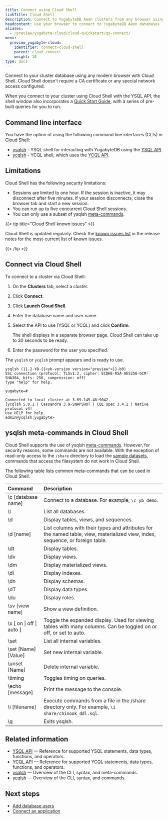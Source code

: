 ```yaml
---
title: Connect using Cloud Shell
linkTitle: Cloud Shell
description: Connect to YugabyteDB Aeon clusters from any browser using Cloud Shell
headcontent: Use your browser to connect to YugabyteDB Aeon databases
aliases:
  - /preview/yugabyte-cloud/cloud-quickstart/qs-connect/
menu:
  preview_yugabyte-cloud:
    identifier: connect-cloud-shell
    parent: cloud-connect
    weight: 10
type: docs
---
```


Connect to your cluster database using any modern browser with Cloud Shell. Cloud Shell doesn't require a CA certificate or any special network access configured.

When you connect to your cluster using Cloud Shell with the YSQL API, the shell window also incorporates a [Quick Start Guide](../../cloud-quickstart/qs-explore/), with a series of pre-built queries for you to run.

## Command line interface

You have the option of using the following command line interfaces (CLIs) in Cloud Shell:

- [ysqlsh](../../../api/ysqlsh/) - YSQL shell for interacting with YugabyteDB using the [YSQL API](../../../api/ysql/).
- [ycqlsh](../../../api/ycqlsh/) - YCQL shell, which uses the [YCQL API](../../../api/ycql/).

## Limitations

Cloud Shell has the following security limitations:

- Sessions are limited to one hour. If the session is inactive, it may disconnect after five minutes. If your session disconnects, close the browser tab and start a new session.
- You can run up to five concurrent Cloud Shell sessions.
- You can only use a subset of ysqlsh [meta-commands](#ysqlsh-meta-commands-in-cloud-shell).

{{< tip title="Cloud Shell known issues" >}}

Cloud Shell is updated regularly. Check the [known issues list](../../release-notes/#known-issues-in-cloud-shell) in the release notes for the most-current list of known issues.

{{< /tip >}}

## Connect via Cloud Shell

To connect to a cluster via Cloud Shell:

1. On the **Clusters** tab, select a cluster.

1. Click **Connect**.

1. Click **Launch Cloud Shell**.

1. Enter the database name and user name.

1. Select the API to use (YSQL or YCQL) and click **Confirm**.

    The shell displays in a separate browser page. Cloud Shell can take up to 30 seconds to be ready.

1. Enter the password for the user you specified.

The `ysqlsh` or `ycqlsh` prompt appears and is ready to use.

```output
ysqlsh (11.2-YB-{{<yb-version version="preview">}}-b0)
SSL connection (protocol: TLSv1.2, cipher: ECDHE-RSA-AES256-GCM-SHA384, bits: 256, compression: off)
Type "help" for help.

yugabyte=#
```

```output
Connected to local cluster at 3.69.145.48:9042.
[ycqlsh 5.0.1 | Cassandra 3.9-SNAPSHOT | CQL spec 3.4.2 | Native protocol v4]
Use HELP for help.
admin@ycqlsh:yugabyte>
```

## ysqlsh meta-commands in Cloud Shell

Cloud Shell supports the use of ysqlsh [meta-commands](../../../api/ysqlsh-meta-commands/). However, for security reasons, some commands are not available. With the exception of read-only access to the `/share` directory to load the [sample datasets](../../../sample-data/), commands that access the filesystem do not work in Cloud Shell.

The following table lists common meta-commands that can be used in Cloud Shell.

| Command | Description |
| :--- | :--- |
| \c [database name] | Connect to a database. For example, `\c yb_demo`. |
| \l | List all databases. |
| \d | Display tables, views, and sequences. |
| \d [name] | List columns with their types and attributes for the named table, view, materialized view, index, sequence, or foreign table. |
| \dt | Display tables. |
| \dv | Display views. |
| \dm | Display materialized views. |
| \di | Display indexes. |
| \dn | Display schemas. |
| \dT | Display data types. |
| \du | Display roles. |
| \sv [view name] | Show a view definition. |
| \x [ on \| off \| auto ] | Toggle the expanded display. Used for viewing tables with many columns. Can be toggled on or off, or set to auto. |
| \set | List all internal variables. |
| \set [Name] [Value] | Set new internal variable. |
| \unset [Name] | Delete internal variable. |
| \timing | Toggles timing on queries. |
| \echo [message] | Print the message to the console. |
| \i [filename] | Execute commands from a file in the /share directory only. For example, `\i share/chinook_ddl.sql`. |
| \q | Exits ysqlsh. |

## Related information

- [YSQL API](../../../api/ysql/) — Reference for supported YSQL statements, data types, functions, and operators.
- [YCQL API](../../../api/ycql/) — Reference for supported YCQL statements, data types, functions, and operators.
- [ysqlsh](../../../api/ysqlsh/) — Overview of the CLI, syntax, and meta-commands.
- [ycqlsh](../../../api/ycqlsh/) — Overview of the CLI, syntax, and commands.

## Next steps

- [Add database users](../../cloud-secure-clusters/add-users/)
- [Connect an application](../connect-applications/)
